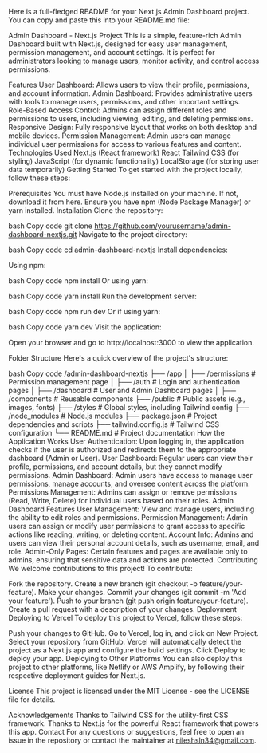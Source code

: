 
Here is a full-fledged README for your Next.js Admin Dashboard project. You can copy and paste this into your README.md file:

Admin Dashboard - Next.js Project
This is a simple, feature-rich Admin Dashboard built with Next.js, designed for easy user management, permission management, and account settings. It is perfect for administrators looking to manage users, monitor activity, and control access permissions.

Features
User Dashboard: Allows users to view their profile, permissions, and account information.
Admin Dashboard: Provides administrative users with tools to manage users, permissions, and other important settings.
Role-Based Access Control: Admins can assign different roles and permissions to users, including viewing, editing, and deleting permissions.
Responsive Design: Fully responsive layout that works on both desktop and mobile devices.
Permission Management: Admin users can manage individual user permissions for access to various features and content.
Technologies Used
Next.js (React framework)
React
Tailwind CSS (for styling)
JavaScript (for dynamic functionality)
LocalStorage (for storing user data temporarily)
Getting Started
To get started with the project locally, follow these steps:

Prerequisites
You must have Node.js installed on your machine. If not, download it from here.
Ensure you have npm (Node Package Manager) or yarn installed.
Installation
Clone the repository:

bash
Copy code
git clone https://github.com/yourusername/admin-dashboard-nextjs.git
Navigate to the project directory:

bash
Copy code
cd admin-dashboard-nextjs
Install dependencies:

Using npm:

bash
Copy code
npm install
Or using yarn:

bash
Copy code
yarn install
Run the development server:

bash
Copy code
npm run dev
Or if using yarn:

bash
Copy code
yarn dev
Visit the application:

Open your browser and go to http://localhost:3000 to view the application.

Folder Structure
Here's a quick overview of the project's structure:

bash
Copy code
/admin-dashboard-nextjs
├── /app
│   ├── /permissions          # Permission management page
│   ├── /auth                 # Login and authentication pages
│   ├── /dashboard            # User and Admin Dashboard pages
│   ├── /components           # Reusable components
├── /public                   # Public assets (e.g., images, fonts)
├── /styles                   # Global styles, including Tailwind config
├── /node_modules             # Node.js modules
├── package.json              # Project dependencies and scripts
├── tailwind.config.js        # Tailwind CSS configuration
└── README.md                 # Project documentation
How the Application Works
User Authentication: Upon logging in, the application checks if the user is authorized and redirects them to the appropriate dashboard (Admin or User).
User Dashboard: Regular users can view their profile, permissions, and account details, but they cannot modify permissions.
Admin Dashboard: Admin users have access to manage user permissions, manage accounts, and oversee content across the platform.
Permissions Management: Admins can assign or remove permissions (Read, Write, Delete) for individual users based on their roles.
Admin Dashboard Features
User Management: View and manage users, including the ability to edit roles and permissions.
Permission Management: Admin users can assign or modify user permissions to grant access to specific actions like reading, writing, or deleting content.
Account Info: Admins and users can view their personal account details, such as username, email, and role.
Admin-Only Pages: Certain features and pages are available only to admins, ensuring that sensitive data and actions are protected.
Contributing
We welcome contributions to this project! To contribute:

Fork the repository.
Create a new branch (git checkout -b feature/your-feature).
Make your changes.
Commit your changes (git commit -m 'Add your feature').
Push to your branch (git push origin feature/your-feature).
Create a pull request with a description of your changes.
Deployment
Deploying to Vercel
To deploy this project to Vercel, follow these steps:

Push your changes to GitHub.
Go to Vercel, log in, and click on New Project.
Select your repository from GitHub.
Vercel will automatically detect the project as a Next.js app and configure the build settings.
Click Deploy to deploy your app.
Deploying to Other Platforms
You can also deploy this project to other platforms, like Netlify or AWS Amplify, by following their respective deployment guides for Next.js.

License
This project is licensed under the MIT License - see the LICENSE file for details.

Acknowledgements
Thanks to Tailwind CSS for the utility-first CSS framework.
Thanks to Next.js for the powerful React framework that powers this app.
Contact
For any questions or suggestions, feel free to open an issue in the repository or contact the maintainer at nileshsln34@gmail.com.

